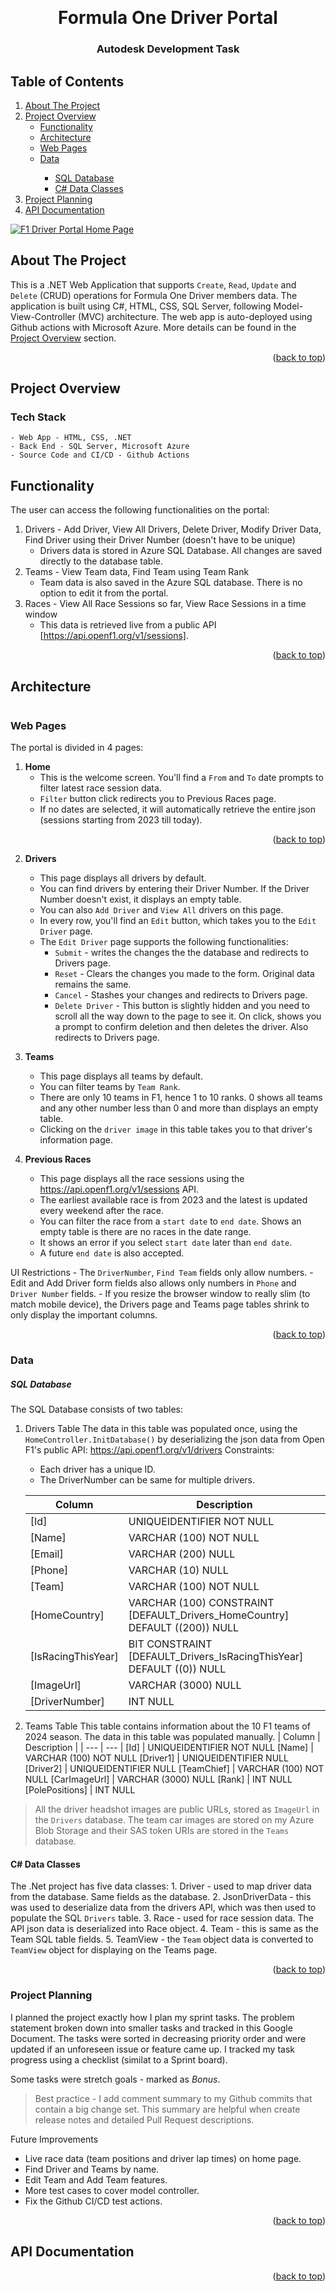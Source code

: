 <a id="readme-top"></a>
<br />
<div align="center">
  <h1 align="center">Formula One Driver Portal</h1>    
  <h3 align="center">Autodesk Development Task</h3>    
  </p>
</div>

<!-- TABLE OF CONTENTS -->

  <h2>Table of Contents</h2>
  <ol>
    <li>
      <a href="#about-the-project">About The Project</a>
    </li>
    <li>
      <a href="#project-overview">Project Overview</a>
      <ul>
        <li><a href="#functionality">Functionality</a></li>
        <li><a href="#architecture">Architecture</a></li>
        <li><a href="#web-pages">Web Pages</a></li>
        <li><a href="#data">Data</a></li>
          <ul>
            <li><a href="#sql-database">SQL Database</a></li>
            <li><a href="#c#-data-classes">C# Data Classes</a></li>
        </ul>
      </ul>
      <li>
        <a href="#project-planning">Project Planning</a>
      </li>  
      <li>
        <a href="#project-planning">API Documentation</a>
      </li> 
    </li>
  </ol>

<!-- Portal Home Page -->
[![F1 Driver Portal Home Page](images/HomePage.png)](https://f1driversportal-bpbzhjebbfahe5fj.canadacentral-01.azurewebsites.net/)


<!-- ABOUT THE PROJECT -->

## About The Project
This is a .NET Web Application that supports `Create`, `Read`, `Update` and `Delete` (CRUD) operations for Formula One Driver members data.
The application is built using C#, HTML, CSS, SQL Server, following Model-View-Controller (MVC) architecture.
The web app is auto-deployed using Github actions with Microsoft Azure. More details can be found in the <a href="#project-overview">Project Overview</a> section.
<p align="right">(<a href="#readme-top">back to top</a>)</p>


<!-- PROJECT OVERVIEW -->
## Project Overview

  ### Tech Stack
    - Web App - HTML, CSS, .NET
    - Back End - SQL Server, Microsoft Azure
    - Source Code and CI/CD - Github Actions

## Functionality
The user can access the following functionalities on the portal: 
1. Drivers - Add Driver, View All Drivers, Delete Driver, Modify Driver Data, Find Driver using their Driver Number (doesn't have to be unique)
    - Drivers data is stored in Azure SQL Database. All changes are saved directly to the database table.  
2. Teams - View Team data, Find Team using Team Rank
    - Team data is also saved in the Azure SQL database. There is no option to edit it from the portal.
3. Races - View All Race Sessions so far, View Race Sessions in a time window
    - This data is retrieved live from a public API [https://api.openf1.org/v1/sessions].
<p align="right">(<a href="#readme-top">back to top</a>)</p>

## Architecture
<image here>

 ### Web Pages
  The portal is divided in 4 pages:
 1. **Home**
    - This is the welcome screen. You'll find a `From` and `To` date prompts to filter latest race session data.
    - `Filter` button click redirects you to Previous Races page.
    - If no dates are selected, it will automatically retrieve the entire json (sessions starting from 2023 till today).

<p align="right">(<a href="#readme-top">back to top</a>)</p>

 2. **Drivers**
    - This page displays all drivers by default.
    - You can find drivers by entering their Driver Number. If the Driver Number doesn't exist, it displays an empty table.
    - You can also `Add Driver` and `View All` drivers on this page.
    - In every row, you'll find an `Edit` button, which takes you to the `Edit Driver` page.
    - The `Edit Driver` page supports the following functionalities:
      - `Submit` - writes the changes the the database and redirects to Drivers page.
      - `Reset` - Clears the changes you made to the form. Original data remains the same.
      - `Cancel` - Stashes your changes and redirects to Drivers page. 
      - `Delete Driver` - This button is slightly hidden and you need to scroll all the way down to the page to see it. On click, shows you a prompt to confirm deletion and then deletes the driver. Also redirects to Drivers page.

 3. **Teams**
    - This page displays all teams by default.
    - You can filter teams by `Team Rank`.
    - There are only 10 teams in F1, hence 1 to 10 ranks. 0 shows all teams and any other number less than 0 and more than displays an empty table.
    - Clicking on the `driver image` in this table takes you to that driver's information page.

 4. **Previous Races**
    - This page displays all the race sessions using the https://api.openf1.org/v1/sessions API.
    - The earliest available race is from 2023 and the latest is updated every weekend after the race.
    - You can filter the race from a `start date` to `end date`. Shows an empty table is there are no races in the date range.
    - It shows an error if you select `start date` later than `end date`.
    - A future `end date` is also accepted.

  UI Restrictions
      - The `DriverNumber`, `Find Team` fields only allow numbers.
      - Edit and Add Driver form fields also allows only numbers in `Phone` and `Driver Number` fields.
      - If you resize the browser window to really slim (to match mobile device), the Drivers page and Teams page tables shrink to only display the important columns.

<p align="right">(<a href="#readme-top">back to top</a>)</p>


 ### Data
  ##### SQL Database
  The SQL Database consists of two tables:
  1. Drivers Table
      The data in this table was populated once, using the `HomeController.InitDatabase()` by deserializing the json data from Open F1's public API: https://api.openf1.org/v1/drivers
      Constraints:
        - Each driver has a unique ID. 
        - The DriverNumber can be same for multiple drivers.

      | Column | Description |
      | --- | --- |
      [Id]               |   UNIQUEIDENTIFIER NOT NULL
      [Name]             |   VARCHAR (100)    NOT NULL
      [Email]            |   VARCHAR (200)    NULL
      [Phone]            |   VARCHAR (10)     NULL
      [Team]             |   VARCHAR (100)    NOT NULL
      [HomeCountry]      |   VARCHAR (100)    CONSTRAINT [DEFAULT_Drivers_HomeCountry] DEFAULT ((200)) NULL
      [IsRacingThisYear] |   BIT  CONSTRAINT [DEFAULT_Drivers_IsRacingThisYear] DEFAULT ((0)) NULL
      [ImageUrl]         |   VARCHAR (3000)  NULL
      [DriverNumber]     |   INT NULL

  2. Teams Table
      This table contains information about the 10 F1 teams of 2024 season. The data in this table was populated manually.
      | Column | Description |
      | --- | --- |
      [Id]              |   UNIQUEIDENTIFIER NOT NULL
      [Name]            |   VARCHAR (100)    NOT NULL
      [Driver1]         |   UNIQUEIDENTIFIER NULL
      [Driver2]         |   UNIQUEIDENTIFIER NULL
      [TeamChief]       |   VARCHAR (100)    NOT NULL
      [CarImageUrl]     |   VARCHAR (3000)   NULL
      [Rank]            |   INT              NULL
      [PolePositions]   |   INT              NULL

  > All the driver headshot images are public URLs, stored as `ImageUrl` in the `Drivers` database.
    The team car images are stored on my Azure Blob Storage and their SAS token URIs are stored in the `Teams` database.

  #### C# Data Classes
  The .Net project has five data classes:
      1. Driver - used to map driver data from the database. Same fields as the database.
      2. JsonDriverData - this was used to deserialize data from the drivers API, which was then used to populate the SQL `Drivers` table.
      3. Race - used for race session data. The API json data is deserialized into Race object.
      4. Team - this is same as the Team SQL table fields.
      5. TeamView - the `Team` object data is converted to `TeamView` object for displaying on the Teams page.

<p align="right">(<a href="#readme-top">back to top</a>)</p>

### Project Planning
I planned the project exactly how I plan my sprint tasks. The problem statement broken down into smaller tasks and tracked in this Google Document.
The tasks were sorted in decreasing priority order and were updated if an unforeseen issue or feature came up.
I tracked my task progress using a checklist (similat to a Sprint board). 

Some tasks were stretch goals - marked as *Bonus*.
> Best practice - I add comment summary to my Github commits that contain a big change set. This summary are helpful when create release notes and detailed Pull Request descriptions.


Future Improvements
  - Live race data (team positions and driver lap times) on home page.
  - Find Driver and Teams by name.
  - Edit Team and Add Team features.
  - More test cases to cover model controller.
  - Fix the Github CI/CD test actions.

<p align="right">(<a href="#readme-top">back to top</a>)</p>

## API Documentation 












<p align="right">(<a href="#readme-top">back to top</a>)</p>
